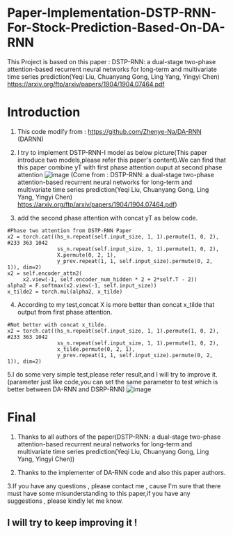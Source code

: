 # Paper-Implementation-DSTP-RNN-For-Stock-Prediction-Based-On-DA-RNN 
This Project is based on this paper : DSTP-RNN: a dual-stage two-phase attention-based recurrent neural networks for long-term and multivariate time series prediction(Yeqi Liu, Chuanyang Gong, Ling Yang, Yingyi Chen) https://arxiv.org/ftp/arxiv/papers/1904/1904.07464.pdf

# Introduction
1. This code modify from : https://github.com/Zhenye-Na/DA-RNN (DARNN)
2. I try to implement DSTP-RNN-I model as below picture(This paper introduce two models,please refer this paper's content).We can find that this paper combine yT with first phase attention ouput at second phase attention
![image](https://github.com/arleigh418/Paper-Implementation-DSTP-RNN-For-Stock-Prediction-Based-On-DA-RNN/blob/master/img/DSTP%20PAPER1.png)
(Come from : DSTP-RNN: a dual-stage two-phase attention-based recurrent neural networks for long-term and multivariate time series prediction(Yeqi Liu, Chuanyang Gong, Ling Yang, Yingyi Chen) https://arxiv.org/ftp/arxiv/papers/1904/1904.07464.pdf)

3. add the second phase attention with concat yT as below code.
```
#Phase two attention from DSTP-RNN Paper
x2 = torch.cat((hs_n.repeat(self.input_size, 1, 1).permute(1, 0, 2), #233 363 1042
                ss_n.repeat(self.input_size, 1, 1).permute(1, 0, 2),
                X.permute(0, 2, 1),
                y_prev.repeat(1, 1, self.input_size).permute(0, 2, 1)), dim=2)      
x2 = self.encoder_attn2( 
     x2.view(-1, self.encoder_num_hidden * 2 + 2*self.T - 2))         
alpha2 = F.softmax(x2.view(-1, self.input_size))   
x_tilde2 = torch.mul(alpha2, x_tilde)
```

4. According to my test,concat X is more better than concat x_tilde that output from first phase attention.
```
#Not better with concat x_tilde.
x2 = torch.cat((hs_n.repeat(self.input_size, 1, 1).permute(1, 0, 2), #233 363 1042
                ss_n.repeat(self.input_size, 1, 1).permute(1, 0, 2),
                x_tilde.permute(0, 2, 1),
                y_prev.repeat(1, 1, self.input_size).permute(0, 2, 1)), dim=2)      
```

5.I do some very simple test,please refer result,and I will try to improve it.(parameter just like code,you can set the same parameter to test which is better between DA-RNN and DSRP-RNN)
![image](https://github.com/arleigh418/Paper-Implementation-DSTP-RNN-For-Stock-Prediction-Based-On-DA-RNN/blob/master/img/Compare_Darnn_dstprnn.png)

# Final
1. Thanks to all authors of the paper(DSTP-RNN: a dual-stage two-phase attention-based recurrent neural networks for long-term and multivariate time series prediction(Yeqi Liu, Chuanyang Gong, Ling Yang, Yingyi Chen))

2. Thanks to the implementer of DA-RNN code and also this paper authors.

3.If you have any questions , please contact me , cause I'm sure that there must have some misunderstanding to this paper,if you have any suggestions , please kindly let me know.

## I will try to keep improving it !
